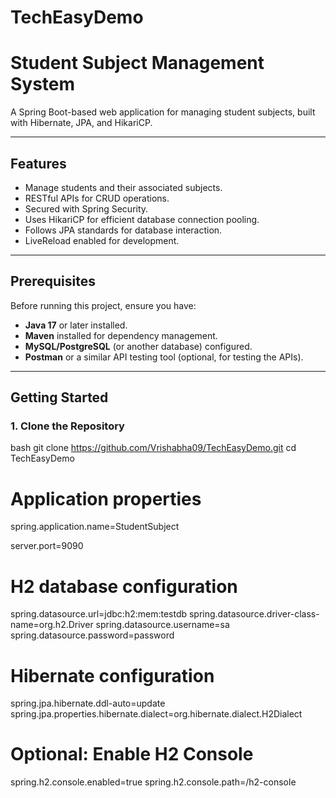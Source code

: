 # TechEasyDemo

# Student Subject Management System

A Spring Boot-based web application for managing student subjects, built with Hibernate, JPA, and HikariCP.

---

## Features

- Manage students and their associated subjects.
- RESTful APIs for CRUD operations.
- Secured with Spring Security.
- Uses HikariCP for efficient database connection pooling.
- Follows JPA standards for database interaction.
- LiveReload enabled for development.

---

## Prerequisites

Before running this project, ensure you have:

- **Java 17** or later installed.
- **Maven** installed for dependency management.
- **MySQL/PostgreSQL** (or another database) configured.
- **Postman** or a similar API testing tool (optional, for testing the APIs).

---

## Getting Started

### 1. Clone the Repository

bash
git clone https://github.com/Vrishabha09/TechEasyDemo.git
cd TechEasyDemo

# Application properties
spring.application.name=StudentSubject

server.port=9090
# H2 database configuration
spring.datasource.url=jdbc:h2:mem:testdb
spring.datasource.driver-class-name=org.h2.Driver
spring.datasource.username=sa
spring.datasource.password=password

# Hibernate configuration
spring.jpa.hibernate.ddl-auto=update
spring.jpa.properties.hibernate.dialect=org.hibernate.dialect.H2Dialect

# Optional: Enable H2 Console
spring.h2.console.enabled=true
spring.h2.console.path=/h2-console




